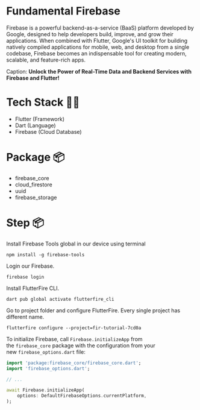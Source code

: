 # Fundamental Firebase

Firebase is a powerful backend-as-a-service (BaaS) platform developed by Google, designed to help developers build, improve, and grow their applications. When combined with Flutter, Google's UI toolkit for building natively compiled applications for mobile, web, and desktop from a single codebase, Firebase becomes an indispensable tool for creating modern, scalable, and feature-rich apps.

Caption: **Unlock the Power of Real-Time Data and Backend Services with Firebase and Flutter!**

# Tech Stack **👩‍💻**

- Flutter (Framework)
- Dart (Language)
- Firebase (Cloud Database)

# Package 📦

- firebase_core
- cloud_firestore
- uuid
- firebase_storage

# Step 📦

Install Firebase Tools global in our device using terminal

```
npm install -g firebase-tools
```

Login our Firebase.

```
firebase login
```

Install FlutterFire CLI.

```
dart pub global activate flutterfire_cli
```

Go to project folder and configure FlutterFire. Every single project has different name.

```
flutterfire configure --project=fir-tutorial-7cd0a
```

To initialize Firebase, call `Firebase.initializeApp` from the `firebase_core` package with the configuration from your new `firebase_options.dart` file:

```dart
import 'package:firebase_core/firebase_core.dart';
import 'firebase_options.dart';

// ...

await Firebase.initializeApp(
    options: DefaultFirebaseOptions.currentPlatform,
);
```
